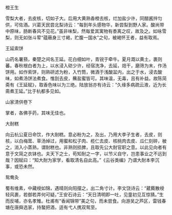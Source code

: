 橙王生
    
雪梨大者，去皮核，切如子大。后用大黄熟香橙去核，烂加盐少许，同醋酱拌匀供，可佐酒。兴葛天民尝北梨诗云：“每到年头感物华，新尝梨到野人家。酸尚带中原味，肠断春风不见花。”虽非味梨，然每爱其寓物有黍离之叹，故及之。如咏雪梨，则无如张斗荤“蕴蔽身三寸褐，贮腹一国水”之句，被褐怀王者，益有取焉。
    
王延索饼
    
山药名薯蓣，秦楚之间名王延。花白细如叶，青锐于牵牛。夏月溉以黄土，裹则蕃。春秋根白者为上，以水浸入硙少许，经宿洗净，去延，焙干，磨筛为末，作汤饼用。如作索饼，则熟研滤为粉，入竹筒，微酒于浅酸盆内，出之于水，浸去酸味，如煮汤饼法煮食。惟刮去皮，蘸盐蜜皆可。其味温，无毒，且有补益。故陈简斋有《王延赋》，取香色味以为三绝。陆放翁亦有诗云：“久缘多病疏云液，近为长斋煮王延。”比于杭都多见如。
    
山家清供卷下
    
掌者，各佛手药，其味无佳也。
    
大耐糕
    
向云杭公夏日命饮，作大耐糕。意必粉为之，及出，乃用大李子生者，去皮，则核，以白梅茸、草汤焯过，用蜜和松子肉、榄仁去皮、核桃肉去皮、瓜仁刻碎，柀之，消入小蒸熟，谓耐糕也。非熟则损脾，且取先公大耐官职之意。以此见向者有意于文简之衣钵也。夫天下之士，苟知耐之一字，以节义自守，岂患事业之不远到哉？因赋曰：“知大耐为家学，看取清名自此高。”《云谷类编》乃谓大耐本李沉事，或恐未然。
    
鸳鸯灸
    
蜀有维素，中藏绶如锦，遇晴则向阳摆之，出二角寸计。李文饶诗云：“葳蕤散绶轻风裹，若御若弄何可疑。”王安石诗云：“天日清明即一吐，见童初见互惊猜。”生而反哺，亦名孝雉。杜甫有“香闻锦带”美之句，而未尝食。向游吴之芦区，雷钱春塘在唐舜选家，持螯把酒，适有弋人携双鸳至。